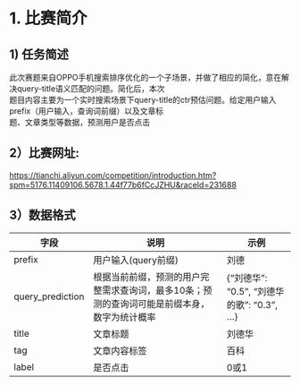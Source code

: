 # 1. 比赛简介
## 1) 任务简述
此次赛题来自OPPO手机搜索排序优化的一个子场景，并做了相应的简化，意在解决query-title语义匹配的问题。简化后，本次<br>
题目内容主要为一个实时搜索场景下query-title的ctr预估问题。给定用户输入prefix（用户输入，查询词前缀）以及文章标<br>
题、文章类型等数据，预测用户是否点击<br>
## 2）比赛网址:
https://tianchi.aliyun.com/competition/introduction.htm?spm=5176.11409106.5678.1.44f77b6fCcJZHU&raceId=231688
## 3）数据格式
字段      |      说明      |    示例
---------|----------------|---------
prefix   | 用户输入(query前缀) | 刘德
query_prediction |根据当前前缀，预测的用户完整需求查询词，最多10条；预测的查询词可能是前缀本身，数字为统计概率 |{“刘德华”:  “0.5”, “刘德华的歌”: “0.3”, …}
title | 文章标题 | 刘德华
tag | 文章内容标签 | 百科
label | 是否点击 | 0或1
